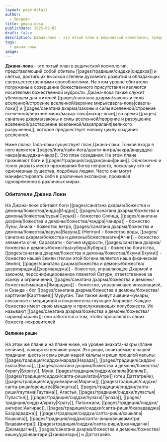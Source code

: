 ```yaml
---
layout: page-detail
author:
  - Яшодеви
title: джана-лока
publishDate: 2025-02-05
draft: false
description: Джана-лока - это пятый план в ведической космологии, представляющий собой обитель сиддхов и святых, достигших высокой степени духовного развития и обладающих сверхъестественными способностями. На этом уровне обитатели погружены в созерцание божественного присутствия и являются носителями божественной мудрости. Джана-лока также служит убежищем для жителей сварга-локи и махар-локи во время Великого Разрушения, которое предшествует новому циклу создания вселенной.
tags:
  - джана-лока
image:
---
```

**Джана-лока** - это пятый план в ведической космологии, представляющий собой обитель [[pages/традиция/сиддхи|сиддхов]] и святых, достигших высокой степени духовного развития и обладающих сверхъестественными способностями. На этом уровне обитатели погружены в созерцание божественного присутствия и являются носителями божественной мудрости. Джана-лока также служит убежищем для жителей [[pages/санатана дхарма/законы и силы вселенной/строение вселенной/верхние миры/сварга-лока|сварга-локи]] и [[pages/санатана дхарма/законы и силы вселенной/строение вселенной/верхние миры/махар-лока|махар-локи]] во время [[pages/санатана дхарма/законы и силы вселенной/творение и разрушение вселенной/растворение вселенной/махапралайя|великого разрушения]], которое предшествует новому циклу создания вселенной.

Ниже плана Тапа-локи существует план Джана-локи. Точкой входа в него является [[pages/йога/лайя-йога/шакти-янтра/чакра/вишуддха-чакра|вишуддха-чакра]]. Это план созидания. На этом плане проживают боги и [[pages/традиция/сиддхи/риши|риши]]. Однозначно и точно указать место проживания богов непросто, поскольку это не одномерные существа, подобные людям. Часто они могут манифестировать себя в различные экспансии, проживая одновременно в различных мирах.

### Обитатели Джана Локи
На Джана-локе обитают боги [[pages/санатана дхарма/божества и демоны/божества/индра|Индра]], [[pages/санатана дхарма/божества и демоны/божества/сурья|Сурья]] - божество Солнца, [[pages/санатана дхарма/божества и демоны/божества/чандра|Чандра]] - божество Луны, Анила - божество ветра, [[pages/санатана дхарма/божества и демоны/божества/варуна|Варуна]] (Нептун) - божество воды, [[pages/санатана дхарма/божества и демоны/божества/агни|Агни]] - божество элемента огня, Сарасвати - богиня мудрости, [[pages/санатана дхарма/божества и демоны/божества/кубера|Кубера]] - божество богатства, [[pages/санатана дхарма/божества и демоны/божества/бхуми|Бхуми]] - божество нашей Земли (телом этой богини является наша физическая Земля), [[pages/санатана дхарма/божества и демоны/божества/дхармараджа|Дхармараджа]] - божество, управляющее Дхармой и законом, персонифицированное планетой Сатурн, ответственное за аскезу и ограничения, [[pages/санатана дхарма/божества и демоны/божества/ямарадж|Ямараджа]] - божество, управляющее инкарнацией, и Сканда - бог [[pages/санатана дхарма/божества и демоны/божества/карттикея|Карттикея]] Муруган. Там также живут ашвини-кумары, связанные с медициной и покровительствующие Аюрведе. Каждое божество имеет свою мандалу и прислуживающих полубожеств. Их называют [[pages/санатана дхарма/божества и демоны/божества/чараны|чараны]]; они заботятся о том, чтобы прославлять своих божеств-покровителей.

#### Великие риши
На этом же плане и на плане ниже, на уровне анахата-чакры (плане величия), находятся великие риши. Это риши, почитаемые в нашей традиции: шесть и семь риши нашей кальпы и риши прошлой кальпы: [[pages/традиция/сиддхи/нарада|Нарада]], [[pages/традиция/сиддхи/вьяса|Вьяса]], [[pages/санатана дхарма/божества и демоны/божества/бхригу|Бхригу]], Муни, [[pages/традиция/сиддхи/капила|Капила]], [[pages/традиция/сиддхи/сапта-риши/атри|Атри]] (отец Даттатрейи), [[pages/традиция/сиддхи/маричи|Маричи]], [[pages/традиция/сиддхи/сапта-риши/васиштха|Васиштха]], [[pages/традиция/сиддхи/сапта-риши/гаутама|Гаутама]], Агастья, [[pages/традиция/сиддхи/пуластья|Пуластья]], [[pages/традиция/сиддхи/пулаха|Пулаха]], [[pages/традиция/сиддхи/крату|Крату]], Патанжали, [[pages/традиция/сиддхи/ангирас|Ангирас]], [[pages/традиция/сиддхи/сапта-риши/бхарадваджа|Бхарадваджа]], [[pages/традиция/сиддхи/сапта-риши/кашьяпа|Кашьяпа]], [[pages/традиция/сиддхи/сапта-риши/вишвамитра|Вишвамитра]], [[pages/традиция/сиддхи/сапта-риши/джамадагни|Джамадагни]], [[pages/санатана дхарма/божества и демоны/божества/вишну/дханвантари|Дханвантари]] и Даттатрейя.